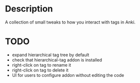 # Description

A collection of small tweaks to how you interact with tags in Anki.

# TODO

- expand hierarchical tag tree by default
- check that hierarchical-tag addon is installed
- right-click on tag to rename it
- right-click on tag to delete it
- UI for users to configure addon without editing the code
